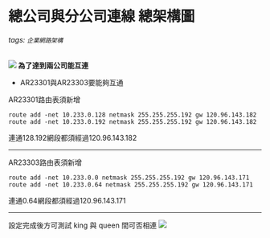 # 總公司與分公司連線 總架構圖
###### tags: `企業網路架構`
**![](https://i.imgur.com/1mTswVe.jpg)
為了達到兩公司能互連**
* AR23301與AR23303要能夠互通

AR23301路由表須新增
```
route add -net 10.233.0.128 netmask 255.255.255.192 gw 120.96.143.182
route add -net 10.233.0.192 netmask 255.255.255.192 gw 120.96.143.182
```
連通128.192網段都須經過120.96.143.182

---


AR23303路由表須新增
```
route add -net 10.233.0.0 netmask 255.255.255.192 gw 120.96.143.171
route add -net 10.233.0.64 netmask 255.255.255.192 gw 120.96.143.171
```
連通0.64網段都須經過120.96.143.171

---
設定完成後方可測試 king 與 queen 間可否相連
![](https://i.imgur.com/hGmfFi0.jpg)

